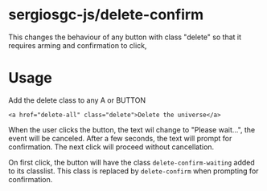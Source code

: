 # sergiosgc-js/delete-confirm

This changes the behaviour of any button with class "delete" so that it requires arming and confirmation to click,

# Usage

Add the delete class to any A or BUTTON

```
<a href="delete-all" class="delete">Delete the universe</a>
```

When the user clicks the button, the text wil change to "Please wait...", the event will be canceled. After a few seconds, the text will prompt for confirmation. The next click will proceed without cancellation.

On first click, the button will have the class `delete-confirm-waiting` added to its classlist. This class is replaced by `delete-confirm` when prompting for confirmation.

